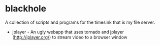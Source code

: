 blackhole
=========

A collection of scripts and programs for the timesink that is my file server.

- jplayer - An ugly webapp that uses tornado and jplayer (http://jplayer.org/) to stream video to a browser window
  
